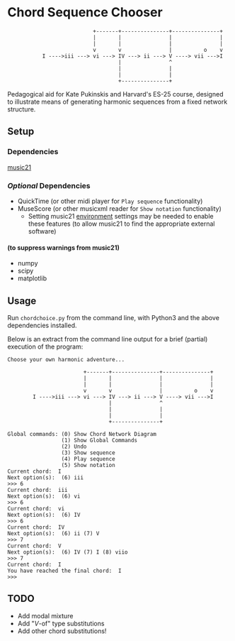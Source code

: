 # Chord Sequence Chooser
```
                           +-------+---------------+---------------+
                           |       |               |               |
                           |       |               |               |
                           v       v               |          o    v
           I ---->iii ---> vi ---> IV ---> ii ---> V ----> vii --->I
                                   |               ^
                                   |               |
                                   |               |
                                   +---------------+
```

Pedagogical aid for Kate Pukinskis and Harvard's ES-25 course, designed to illustrate means of generating harmonic sequences from a fixed network structure.

## Setup

### Dependencies
[music21](https://pypi.org/project/music21/)

### _Optional_ Dependencies
* QuickTime (or other midi player for `Play sequence` functionality)
* MuseScore (or other musicxml reader for `Show notation` functionality)
  - Setting music21 [environment](http://web.mit.edu/music21/doc/moduleReference/moduleEnvironment.html) settings may be needed to enable these features (to allow music21 to find the appropriate external software)
#### (to suppress warnings from music21)
* numpy
* scipy
* matplotlib

## Usage
Run `chordchoice.py` from the command line, with Python3 and the above dependencies installed.

Below is an extract from the command line output for a brief (partial) execution of the program:

```
Choose your own harmonic adventure...

                        +-------+---------------+---------------+
                        |       |               |               |
                        |       |               |               |
                        v       v               |          o    v
        I ---->iii ---> vi ---> IV ---> ii ---> V ----> vii --->I
                                |               ^
                                |               |
                                |               |
                                +---------------+
        
Global commands: (0) Show Chord Network Diagram
                 (1) Show Global Commands
                 (2) Undo
                 (3) Show sequence
                 (4) Play sequence
                 (5) Show notation
Current chord:  I
Next option(s):  (6) iii
>>> 6
Current chord:  iii
Next option(s):  (6) vi
>>> 6
Current chord:  vi
Next option(s):  (6) IV
>>> 6
Current chord:  IV
Next option(s):  (6) ii (7) V
>>> 7
Current chord:  V
Next option(s):  (6) IV (7) I (8) viio
>>> 7
Current chord:  I
You have reached the final chord:  I
>>> 
```

## TODO
* Add modal mixture
* Add "_V_-of" type substitutions
* Add other chord substitutions!
